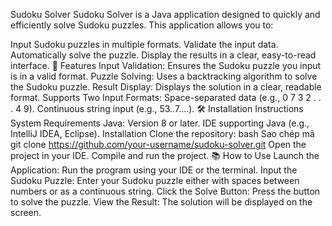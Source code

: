 Sudoku Solver
Sudoku Solver is a Java application designed to quickly and efficiently solve Sudoku puzzles. This application allows you to:

Input Sudoku puzzles in multiple formats.
Validate the input data.
Automatically solve the puzzle.
Display the results in a clear, easy-to-read interface.
🚀 Features
Input Validation: Ensures the Sudoku puzzle you input is in a valid format.
Puzzle Solving: Uses a backtracking algorithm to solve the Sudoku puzzle.
Result Display: Displays the solution in a clear, readable format.
Supports Two Input Formats:
Space-separated data (e.g., 0 7 3 2 . . . 4 9).
Continuous string input (e.g., 53..7....).
🛠 Installation Instructions
System Requirements
Java: Version 8 or later.
IDE supporting Java (e.g., IntelliJ IDEA, Eclipse).
Installation
Clone the repository:
bash
Sao chép mã
git clone https://github.com/your-username/sudoku-solver.git
Open the project in your IDE.
Compile and run the project.
📚 How to Use
Launch the Application: Run the program using your IDE or the terminal.
Input the Sudoku Puzzle: Enter your Sudoku puzzle either with spaces between numbers or as a continuous string.
Click the Solve Button: Press the button to solve the puzzle.
View the Result: The solution will be displayed on the screen.
